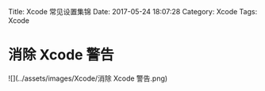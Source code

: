 Title: Xcode 常见设置集锦
Date: 2017-05-24 18:07:28
Category: Xcode
Tags: Xcode

消除 Xcode 警告
==============

![](../assets/images/Xcode/消除 Xcode 警告.png)



